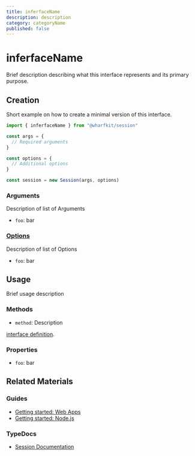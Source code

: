 ```yaml
---
title: inferfaceName
description: description
category: categoryName
published: false
---
```


# inferfaceName

Brief description describing what this interface represents and its primary purpose.

## Creation

Short example on how to create a minimal version of this interface.

```ts
import { inferfaceName } from "@wharfkit/session"

const args = {
  // Required arguments
}

const options = {
  // Additional options
}

const session = new Session(args, options)
```

### Arguments

Description of list of Arguments

- `foo`: bar

### [Options](https://wharfkit.github.io/session/interfaces/SessionOptions.html)

Description of list of Options

- `foo`: bar

## Usage

Brief usage description

### Methods

- `method`: Description

[interface definition](https://wharfkit.github.io/session/interfacees/Session.html#abiCache).

### Properties

- `foo`: bar

## Related Materials

### Guides

- [Getting started: Web Apps](/guides/sessionkit/getting-started-web-app)
- [Getting started: Node.js](/guides/sessionkit/getting-started-node-js)

### TypeDocs

- [Session Documentation](https://wharfkit.github.io/session/interfacees/Session.html)

